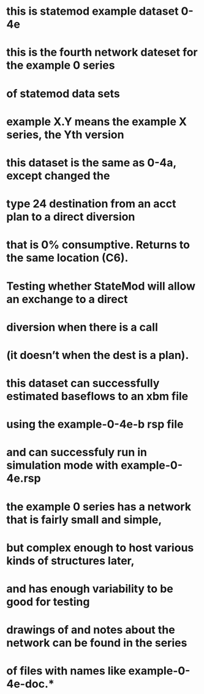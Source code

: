# this is statemod example dataset 0-4e
# this is the fourth network dateset for the example 0 series
#   of statemod data sets
# example X.Y means the example X series, the Yth version
#
# this dataset is the same as 0-4a, except changed the
#   type 24 destination from an acct plan to a direct diversion
#   that is 0% consumptive.  Returns to the same location (C6).
#   Testing whether StateMod will allow an exchange to a direct
#   diversion when there is a call
#   (it doesn’t when the dest is a plan).
# this dataset can successfully estimated baseflows to an xbm file
#   using the example-0-4e-b rsp file
#   and can successfuly run in simulation mode with example-0-4e.rsp
#
# the example 0 series has a network that is fairly small and simple,
#   but complex enough to host various kinds of structures later,
#   and has enough variability to be good for testing
# drawings of and notes about the network can be found in the series
#   of files with names like example-0-4e-doc.*
